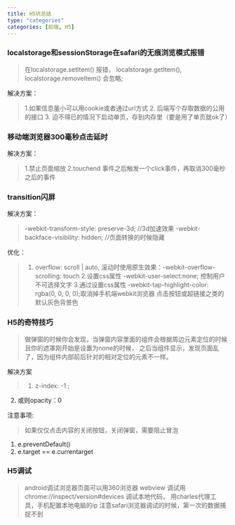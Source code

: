 ```yaml
---
title: H5坑总结
type: "categories"
categories: [前端, H5]
---
```


### localstorage和sessionStorage在safari的无痕浏览模式报错

> 在localstorage.setItem() 报错， localstorage.getItem(), localstorage.removeItem() 会忽略;

解决方案： 
>	1.如果信息量小可以用cookie或者通过url方式
>	2. 后端写个存取数据的公用的接口
>	3. 迫不得已的情况下启动单页，存到内存里（要是用了单页就ok了）

### 移动端浏览器300毫秒点击延时

解决方案：
>	1.禁止页面缩放 
>	2.touchend 事件之后触发一个click事件，再取消300毫秒之后的事件

### transition闪屏

解决方案：
> -webkit-transform-style: preserve-3d; //3d加速效果
-webkit-backface-visibility: hidden; //页面转换的时候隐藏

优化：

> 1. overflow: scroll | auto, 滚动时使用原生效果：-webkit-overflow-scrolling: touch
2.设置css属性 -webkit-user-select:none; 控制用户不可选择文字
3.通过设置css属性 -webkit-tap-highlight-color: rgba(0, 0, 0, 0);取消掉手机端webkit浏览器 点击按钮或超链接之类的 默认灰色背景色

### H5的奇特技巧

> 做弹窗的时候你会发现，当弹窗内容里面的组件会根据周边元素定位的时候且你的遮罩刚开始是设置为none的时候，
之后当组件显示，发现页面乱了，因为组件内部前后针对的相对定位的元素不一样。

解决方案

> 1. z-index: -1 ;
2. 或则opacity：0

注意事项:
> 如果仅仅点击内容的关闭按钮，关闭弹窗，需要阻止冒泡
1. e.preventDefault()
2. e.target == e.currentarget

### H5调试
> android调试浏览器页面可以用360浏览器
> webview 调试用 chrome://inspect/version#devices
> 调试本地代码， 用charles代理工具，手机配置本地电脑的ip
> 注意safari浏览器调试的时候，第一次的数据捕捉不到


